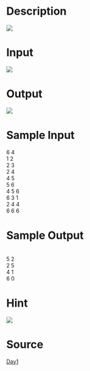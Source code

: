 
# Description

<div class="content"><img border="0" src="/source/bzoj/1787/img/aHR0cHM6Ly9seWRzeS5jb20vSnVkZ2VPbmxpbmUvaW1hZ2VzLzE3ODcxLmpwZw==.jpg"/> </div>

# Input

<div class="content"><img border="0" src="/source/bzoj/1787/img/aHR0cHM6Ly9seWRzeS5jb20vSnVkZ2VPbmxpbmUvaW1hZ2VzLzE3ODcyLmpwZw==.jpg"/> </div>

# Output

<div class="content"><img border="0" src="/source/bzoj/1787/img/aHR0cHM6Ly9seWRzeS5jb20vSnVkZ2VPbmxpbmUvaW1hZ2VzLzE3ODczLmpwZw==.jpg"/> </div>

# Sample Input

<div class="content"><span class="sampledata">6 4 <br/>
1 2 <br/>
2 3 <br/>
2 4 <br/>
4 5 <br/>
5 6 <br/>
4 5 6 <br/>
6 3 1 <br/>
2 4 4 <br/>
6 6 6 <br/>
</span></div>

# Sample Output

<div class="content"><span class="sampledata"> <br/>
5 2 <br/>
2 5 <br/>
4 1 <br/>
6 0 </span></div>

# Hint

<div class="content"><p><img border="0" src="/source/bzoj/1787/img/aHR0cHM6Ly9seWRzeS5jb20vSnVkZ2VPbmxpbmUvaW1hZ2VzLzE3ODc0LmpwZw==.jpg"/> </p></div>

# Source

<div class="content"><p><a href="problemset.php?search=Day1">Day1</a></p></div>

